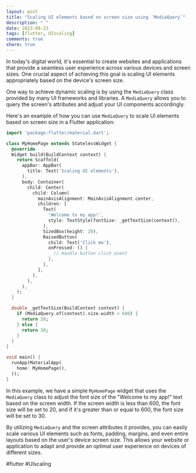 ```yaml
---
layout: post
title: "Scaling UI elements based on screen size using `MediaQuery`"
description: " "
date: 2023-09-23
tags: [flutter, UIscaling]
comments: true
share: true
---
```


In today's digital world, it's essential to create websites and applications that provide a seamless user experience across various devices and screen sizes. One crucial aspect of achieving this goal is scaling UI elements appropriately based on the device's screen size.

One way to achieve dynamic scaling is by using the `MediaQuery` class provided by many UI frameworks and libraries. A `MediaQuery` allows you to query the screen's attributes and adjust your UI components accordingly.

Here's an example of how you can use `MediaQuery` to scale UI elements based on screen size in a Flutter application:

```dart
import 'package:flutter/material.dart';

class MyHomePage extends StatelessWidget {
  @override
  Widget build(BuildContext context) {
    return Scaffold(
      appBar: AppBar(
        title: Text('Scaling UI elements'),
      ),
      body: Container(
        child: Center(
          child: Column(
            mainAxisAlignment: MainAxisAlignment.center,
            children: [
              Text(
                'Welcome to my app!',
                style: TextStyle(fontSize: _getTextSize(context)),
              ),
              SizedBox(height: 20),
              RaisedButton(
                child: Text('Click me'),
                onPressed: () {
                  // Handle button click event
                },
              ),
            ],
          ),
        ),
      ),
    );
  }

  double _getTextSize(BuildContext context) {
    if (MediaQuery.of(context).size.width < 600) {
      return 20;
    } else {
      return 30;
    }
  }
}

void main() {
  runApp(MaterialApp(
    home: MyHomePage(),
  ));
}
```

In this example, we have a simple `MyHomePage` widget that uses the `MediaQuery` class to adjust the font size of the "Welcome to my app!" text based on the screen width. If the screen width is less than 600, the font size will be set to 20, and if it's greater than or equal to 600, the font size will be set to 30.

By utilizing `MediaQuery` and the screen attributes it provides, you can easily scale various UI elements such as fonts, padding, margins, and even entire layouts based on the user's device screen size. This allows your website or application to adapt and provide an optimal user experience on devices of different sizes.

#flutter #UIscaling